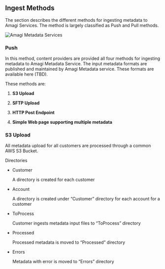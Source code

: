 ## Ingest Methods

The section describes the different methods for ingesting metadata to Amagi Services. The method is largely classified as Push and Pull methods.

![Amagi Metadata Services](https://vinod-amagi.github.io/amgdoc/metadata/metadata_ingest_svc.png)


### Push

In this method, content providers are provided all four methods for ingesting metadata to Amagi Metadata Service. The input metadata formats are published and maintained by Amagi Metadata service. These formats are available here (TBD).

These methods are:

1. **S3 Upload**

2. **SFTP Upload**

3. **HTTP Post Endpoint**

4. **Simple Web page supporting multiple metadata**

### S3 Upload

All metadata upload for all customers are processed through a common AWS S3 Bucket.

Directories
* Customer

  A directory is created for each customer

* Account

  A directory is created under “Customer” directory for each account for a customer

* ToProcess
  
  Customer ingests metadata input files to “ToProcess” directory

* Processed

  Processed metadata is moved to “Processed” directory
  
* Errors
  
  Metadata with error is moved to “Errors” directory
